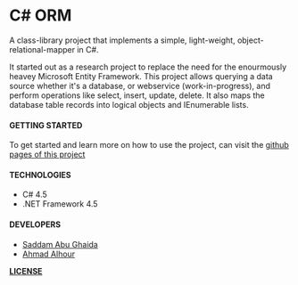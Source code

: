 # C# ORM

A class-library project that implements a simple, light-weight, object-relational-mapper in C#.

It started out as a research project to replace the need for the enourmously heavey Microsoft Entity Framework. This project allows querying a data source whether it's a database, or webservice (work-in-progress), and perform operations like select, insert, update, delete. It also maps the database table records into logical objects and IEnumerable lists.

#### GETTING STARTED

 To get started and learn more on how to use the project, can visit the [github pages of this project](http://software-repos.github.io/ORM/)

#### TECHNOLOGIES

 * C# 4.5
 * .NET Framework 4.5

#### DEVELOPERS

 * [Saddam Abu Ghaida](http://github.com/sghaida)
 * [Ahmad Alhour](http://github.com/aalhour)


**[LICENSE](LICENSE)**
 
